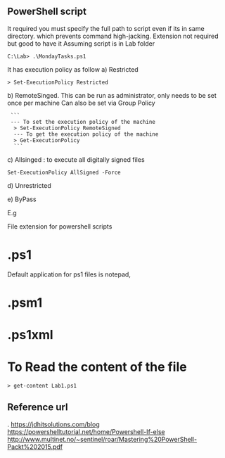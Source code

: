 ## PowerShell script
It required you must specify the full path to script even if its in same directory.
which prevents command high-jacking. Extension not required but good to have it
Assuming script is in Lab folder
```
C:\Lab> .\MondayTasks.ps1

```

It has execution policy as follow
  a)  Restricted
  ```
  > Set-ExecutionPolicy Restricted
  ```
  b)  RemoteSinged.
     This can be run as administrator, only needs to be set once per machine
     Can also be set via Group Policy
     
     ```
     --- To set the execution policy of the machine
      > Set-ExecutionPolicy RemoteSigned
      --- To get the execution policy of the machine
      > Get-ExecutionPolicy
      ```
  
  c)  Allsinged : to execute all digitally signed files
  ```
  Set-ExecutionPolicy AllSigned -Force
  ```
  d)  Unrestricted
  
  e)  ByPass

E.g




File extension for powershell scripts

# .ps1
Default application for ps1 files is notepad,
# .psm1
# .ps1xml


# To Read the content of the file

```
> get-content Lab1.ps1

```



## Reference url 
. https://jdhitsolutions.com/blog
https://powershelltutorial.net/home/Powershell-If-else
http://www.multinet.no/~sentinel/roar/Mastering%20PowerShell-Packt%202015.pdf
